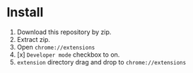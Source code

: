 # Install
1. Download this repository by zip.
1. Extract zip.
1. Open `chrome://extensions`
1. [x] `Developer mode` checkbox to on.
1. `extension` directory drag and drop to `chrome://extensions`